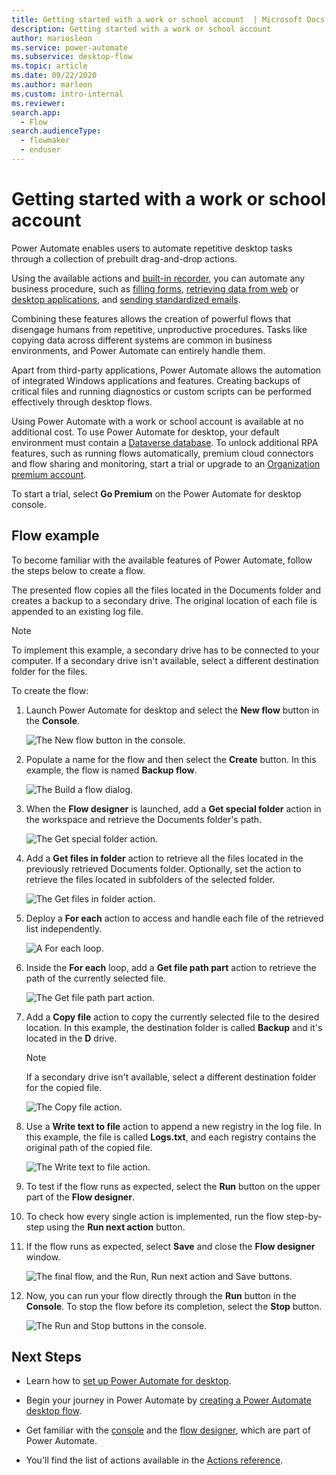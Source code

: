 ```yaml
---
title: Getting started with a work or school account  | Microsoft Docs
description: Getting started with a work or school account
author: mariosleon
ms.service: power-automate
ms.subservice: desktop-flow
ms.topic: article
ms.date: 09/22/2020
ms.author: marleon
ms.custom: intro-internal
ms.reviewer:
search.app: 
  - Flow
search.audienceType: 
  - flowmaker
  - enduser
---
```


# Getting started with a work or school account

Power Automate enables users to automate repetitive desktop tasks through a collection of prebuilt drag-and-drop actions.

Using the available actions and [built-in recorder](recording-flow.md), you can automate any business procedure, such as [filling forms](automation-web.md#data-population-on-the-web), [retrieving data from web](automation-web.md#web-data-extraction) or [desktop applications](desktop-automation.md), and [sending standardized emails](actions-reference/email.md).

Combining these features allows the creation of powerful flows that disengage humans from repetitive, unproductive procedures. Tasks like copying data across different systems are common in business environments, and Power Automate can entirely handle them.

Apart from third-party applications, Power Automate allows the automation of integrated Windows applications and features. Creating backups of critical files and running diagnostics or custom scripts can be performed effectively through desktop flows.

Using Power Automate with a work or school account is available at no additional cost. To use Power Automate for desktop, your default environment must contain a [Dataverse database](create-database.md). To unlock additional RPA features, such as running flows automatically, premium cloud connectors and flow sharing and monitoring, start a trial or upgrade to an [Organization premium account](getting-started-org.md).

To start a trial, select **Go Premium** on the Power Automate for desktop console.

## Flow example

To become familiar with the available features of Power Automate, follow the steps below to create a flow.

The presented flow copies all the files located in the Documents folder and creates a backup to a secondary drive. The original location of each file is appended to an existing log file.

> [!NOTE]
> To implement this example, a secondary drive has to be connected to your computer. If a secondary drive isn't available, select a different destination folder for the files.

To create the flow:

1. Launch Power Automate for desktop and select the **New flow** button in the **Console**.

    ![The New flow button in the console.](media\getting-started-freeorg\getting-started-freeorg-console.png)

1. Populate a name for the flow and then select the **Create** button. In this example, the flow is named **Backup flow**.

    ![The Build a flow dialog.](media\getting-started-freeorg\getting-started-freeorg-new-flow.png)

1. When the **Flow designer** is launched, add a **Get special folder** action in the workspace and retrieve the Documents folder's path.

    ![The Get special folder action.](media\getting-started-freeorg\getting-started-freeorg-get-special-folder.png)

1. Add a **Get files in folder** action to retrieve all the files located in the previously retrieved Documents folder. Optionally, set the action to retrieve the files located in subfolders of the selected folder.

    ![The Get files in folder action.](media\getting-started-freeorg\getting-started-freeorg-get-files.png)

1. Deploy a **For each** action to access and handle each file of the retrieved list independently.

    ![A For each loop.](media\getting-started-freeorg\getting-started-freeorg-for-each.png)

1. Inside the **For each** loop, add a **Get file path part** action to retrieve the path of the currently selected file.

    ![The Get file path part action.](media\getting-started-freeorg\getting-started-freeorg-get-file-path-part.png)

1. Add a **Copy file** action to copy the currently selected file to the desired location. In this example, the destination folder is called **Backup** and it's located in the **D** drive.

    > [!NOTE]
    > If a secondary drive isn't available, select a different destination folder for the copied file.

    ![The Copy file action.](media\getting-started-freeorg\getting-started-freeorg-copy-files.png)

1. Use a **Write text to file** action to append a new registry in the log file. In this example, the file is called **Logs.txt**, and each registry contains the original path of the copied file.

    ![The Write text to file action.](media\getting-started-freeorg\getting-started-freeorg-write-text-file.png)

1. To test if the flow runs as expected, select the **Run** button on the upper part of the **Flow designer**.

1. To check how every single action is implemented, run the flow step-by-step using the **Run next action** button.

1. If the flow runs as expected, select **Save** and close the **Flow designer** window.

    ![The final flow, and the Run, Run next action and Save buttons.](media\getting-started-freeorg\getting-started-freeorg-final.png)

1. Now, you can run your flow directly through the **Run** button in the **Console**. To stop the flow before its completion, select the **Stop** button.

    ![The Run and Stop buttons in the console.](media\getting-started-freeorg\getting-started-freeorg-run-flow-console.png)

## Next Steps

- Learn how to [set up Power Automate for desktop](setup.md).

- Begin your journey in Power Automate by [creating a Power Automate desktop flow](create-flow.md). 

- Get familiar with the [console](console.md) and the [flow designer](flow-designer.md), which are part of Power Automate. 

- You'll find the list of actions available in the [Actions reference](actions-reference.md).